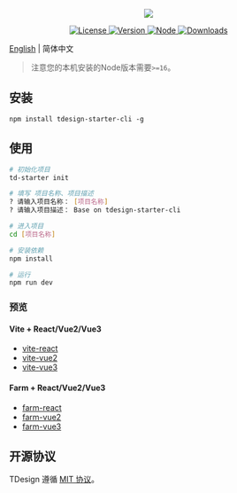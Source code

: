 <p align="center">
  <a href="http://tdesgin.tencent.com/starter/vue/#/dashboard/base"><img src="https://tdesign.gtimg.com/starter/brand-logo.svg" /></a>
</p>

<p align="center">
   <a href="https://www.npmjs.com/package/tdesign-starter-cli">
    <img src="https://img.shields.io/npm/l/tdesign-starter-cli.svg?sanitize=true" alt="License" />
  </a>
  <a href="https://www.npmjs.com/package/tdesign-starter-cli">
    <img src="https://img.shields.io/npm/v/tdesign-starter-cli.svg?sanitize=true" alt="Version">
  </a>
    <a href="https://www.npmjs.com/package/tdesign-starter-cli">
    <img src="https://img.shields.io/node/v/tdesign-starter-cli" alt="Node">
  </a>
  <a href="https://www.npmjs.com/package/tdesign-starter-cli">
    <img src="https://img.shields.io/npm/dm/tdesign-starter-cli" alt="Downloads">
  </a>
</p>

[English](./README.md)  | 简体中文

> 注意您的本机安装的Node版本需要`>=16`。

## 安装

```shell
npm install tdesign-starter-cli -g
```

## 使用

```sh
# 初始化项目
td-starter init

# 填写 项目名称、项目描述
? 请输入项目名称： [项目名称]
? 请输入项目描述： Base on tdesign-starter-cli

# 进入项目
cd [项目名称]

# 安装依赖
npm install

# 运行
npm run dev 

```

### 预览

#### Vite + React/Vue2/Vue3

- [vite-react](https://tencent-tdesign-starter-cli.surge.sh/template-vite-react/index.html)
- [vite-vue2](https://tencent-tdesign-starter-cli.surge.sh/template-vite-vue2/index.html)
- [vite-vue3](https://tencent-tdesign-starter-cli.surge.sh/template-vite-vue3/index.html)

#### Farm + React/Vue2/Vue3

- [farm-react](https://tencent-tdesign-starter-cli.surge.sh/template-farm-react/index.html)
- [farm-vue2](https://tencent-tdesign-starter-cli.surge.sh/template-farm-vue2/index.html)
- [farm-vue3](https://tencent-tdesign-starter-cli.surge.sh/template-farm-vue3/index.html)

## 开源协议

TDesign 遵循 [MIT 协议](https://github.com/Tencent/tdesign-starter-cli/LICENSE)。
